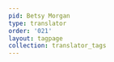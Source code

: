 ```yaml
---
pid: Betsy Morgan
type: translator
order: '021'
layout: tagpage
collection: translator_tags
---
```

